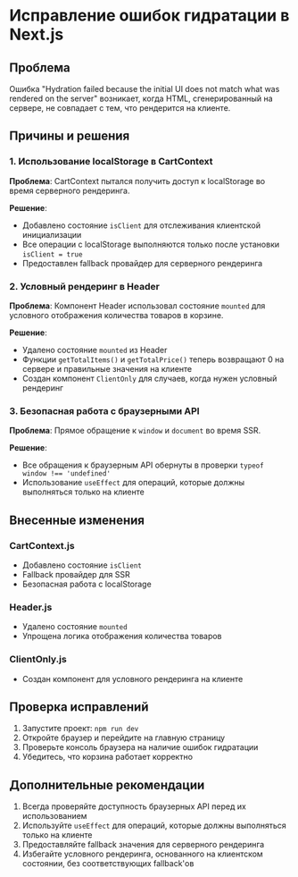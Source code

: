 # Исправление ошибок гидратации в Next.js

## Проблема
Ошибка "Hydration failed because the initial UI does not match what was rendered on the server" возникает, когда HTML, сгенерированный на сервере, не совпадает с тем, что рендерится на клиенте.

## Причины и решения

### 1. Использование localStorage в CartContext
**Проблема**: CartContext пытался получить доступ к localStorage во время серверного рендеринга.

**Решение**: 
- Добавлено состояние `isClient` для отслеживания клиентской инициализации
- Все операции с localStorage выполняются только после установки `isClient = true`
- Предоставлен fallback провайдер для серверного рендеринга

### 2. Условный рендеринг в Header
**Проблема**: Компонент Header использовал состояние `mounted` для условного отображения количества товаров в корзине.

**Решение**:
- Удалено состояние `mounted` из Header
- Функции `getTotalItems()` и `getTotalPrice()` теперь возвращают 0 на сервере и правильные значения на клиенте
- Создан компонент `ClientOnly` для случаев, когда нужен условный рендеринг

### 3. Безопасная работа с браузерными API
**Проблема**: Прямое обращение к `window` и `document` во время SSR.

**Решение**:
- Все обращения к браузерным API обернуты в проверки `typeof window !== 'undefined'`
- Использование `useEffect` для операций, которые должны выполняться только на клиенте

## Внесенные изменения

### CartContext.js
- Добавлено состояние `isClient`
- Fallback провайдер для SSR
- Безопасная работа с localStorage

### Header.js
- Удалено состояние `mounted`
- Упрощена логика отображения количества товаров

### ClientOnly.js
- Создан компонент для условного рендеринга на клиенте

## Проверка исправлений

1. Запустите проект: `npm run dev`
2. Откройте браузер и перейдите на главную страницу
3. Проверьте консоль браузера на наличие ошибок гидратации
4. Убедитесь, что корзина работает корректно

## Дополнительные рекомендации

1. Всегда проверяйте доступность браузерных API перед их использованием
2. Используйте `useEffect` для операций, которые должны выполняться только на клиенте
3. Предоставляйте fallback значения для серверного рендеринга
4. Избегайте условного рендеринга, основанного на клиентском состоянии, без соответствующих fallback'ов
